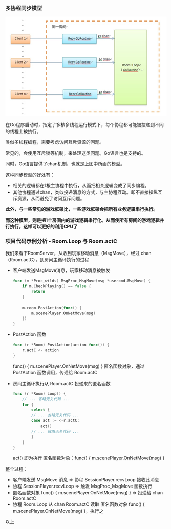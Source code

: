 ### 多协程同步模型

![图1](assets/a.jpg)

在Go程序启动时，指定了多核多线程运行模式下，每个协程都可能被投递到不同的线程上被执行。

类似多线程编程，需要考虑访问互斥资源的问题。

常见的，会使用互斥锁等机制，来处理这类问题。Go语言也是支持的。

同时，Go语言提供了chan机制，也就是上图中所画的模型。

这种同步模型的好处有：

  - 相关的逻辑都在1根主协程中执行，从而把相关逻辑变成了同步编程。
  - 其他协程通过chan，类似投递消息的方式，与主协程互动。即不直接操纵互斥资源，从而避免了访问互斥问题。

**此外，与一些常见的游戏框架比，一些游戏框架会把所有业务逻辑串行执行。**

**而这种模型，则是把1个房间内的游戏逻辑串行化。从而使所有房间的游戏逻辑并行执行。这样可以更好的利用CPU了**

### 项目代码示例分析 - Room.Loop 与 Room.actC

我们来看下RoomServer，从收到玩家移动消息（MsgMove），经过 chan（Room.actC），到房间主循环执行的过程

- 客户端发送MsgMove消息，玩家移动消息被触发
    ```go
    func (m *Proc_wilds) MsgProc_MsgMove(msg *usercmd.MsgMove) {
        if m.CheckPlaying() == false {
            return
        }

        m.room.PostAction(func() {
            m.scenePlayer.OnNetMove(msg)
        })
    }
    ```

- PostAction 函数
    ```go
    func (r *Room) PostAction(action func()) {
        r.actC <- action
    }
    ```
  func() { m.scenePlayer.OnNetMove(msg) } 匿名函数对象，通过 PostAction 函数调用，传递给 Room.actC

- 房间主循环执行从 Room.actC 投递来的匿名函数
    ```go
    func (r *Room) Loop() {
        // ... 省略无关代码 ...
        for {
            select {
            // ... 省略无关代码 ...
            case act := <-r.actC:
                act()
            // ... 省略无关代码 ...
            }
        }
    }
    ```
  act() 即为执行 匿名函数对象：func() { m.scenePlayer.OnNetMove(msg) }

整个过程：

  - 客户端发送 MsgMove 消息 => 协程 SessionPlayer.recvLoop 接收此消息
  - 协程 SessionPlayer.recvLoop => 触发 MsgProc_MsgMove 函数执行
  - 匿名函数对象 func() { m.scenePlayer.OnNetMove(msg) } => 投递给 chan Room.actC
  - 协程 Room.Loop 从 chan Room.actC 读取 匿名函数对象 func() { m.scenePlayer.OnNetMove(msg) }，执行之

以上

